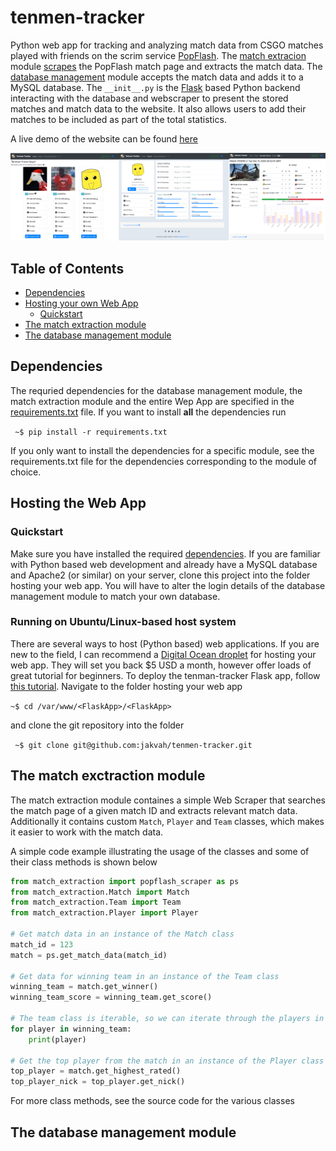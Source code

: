 # tenmen-tracker

Python web app for tracking and analyzing match data from CSGO matches played with friends on the scrim service [PopFlash](https://popflash.site/). The [match extracion](/match_extraction) module [scrapes](https://en.wikipedia.org/wiki/Web_scraping) the PopFlash match page and extracts the match data. The [database management](/database_management) module accepts the match data and adds it to a MySQL database. The ``__init__.py`` is the [Flask](https://flask.palletsprojects.com/en/1.1.x/) based Python backend interacting with the database and webscraper to present the stored matches and match data to the website. It also allows users to add their matches to be included as part of the total statistics.

A live demo of the website can be found [here](http://jakobvahlin.com/tenman)

![Website screenshots](README/readme_img.png)

## Table of Contents
- [Dependencies](#dependencies)
- [Hosting your own Web App](#hosting-your-own-web-app)
    - [Quickstart](#quickstart)
- [The match extraction module](#the-match-exctraction-module)    
- [The database management module](#the-database-management-module)

## Dependencies
The requried dependencies for the database management module, the match extraction module and the entire Wep App are specified in the [requirements.txt](requirements.txt) file. If you want to install **all** the dependencies run

``` ~$ pip install -r requirements.txt```

If you only want to install the dependencies for a specific module, see the requirements.txt file for the dependencies corresponding to the module of choice.
## Hosting the Web App

### Quickstart
Make sure you have installed the required [dependencies](#dependencies). If you are familiar with Python based web development and already have a MySQL database and Apache2 (or similar) on your server, clone this project into the folder hosting your web app. You will have to alter the login details of the database management module to match your own database. 


### Running on Ubuntu/Linux-based host system
There are several ways to host (Python based) web applications. If you are new to the field, I can recommend a [Digital Ocean droplet](https://www.digitalocean.com/products/droplets/) for hosting your web app. They will set you back $5 USD a month, however offer loads of great tutorial for beginners. To deploy the tenman-tracker Flask app, follow [this tutorial](https://www.digitalocean.com/community/tutorials/how-to-deploy-a-flask-application-on-an-ubuntu-vps). Navigate to the folder hosting your web app

```~$ cd /var/www/<FlaskApp>/<FlaskApp>```

and clone the git repository into the folder

``` ~$ git clone git@github.com:jakvah/tenmen-tracker.git```

## The match exctraction module

The match extraction module containes a simple Web Scraper that searches the match page of a given match ID and extracts relevant match data. Additionally it contains custom `Match`, ``Player`` and ``Team`` classes, which makes it easier to work with the match data.

A simple code example illustrating the usage of the classes and some of their class methods is shown below

```python
from match_extraction import popflash_scraper as ps
from match_extraction.Match import Match
from match_extraction.Team import Team
from match_extraction.Player import Player

# Get match data in an instance of the Match class
match_id = 123
match = ps.get_match_data(match_id)

# Get data for winning team in an instance of the Team class
winning_team = match.get_winner()
winning_team_score = winning_team.get_score()

# The team class is iterable, so we can iterate through the players in the team, and print each player (the Player class has a __str__ method)
for player in winning_team:
    print(player)

# Get the top player from the match in an instance of the Player class
top_player = match.get_highest_rated()
top_player_nick = top_player.get_nick()
```

For more class methods, see the source code for the various classes

## The database management module

